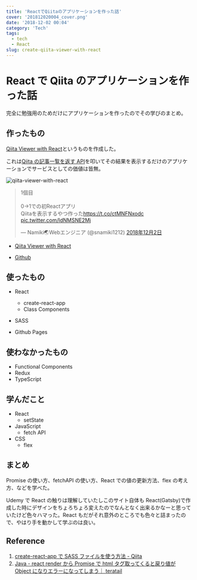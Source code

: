 ```yaml
---
title: 'ReactでQiitaのアプリケーションを作った話'
cover: '201812020004_cover.png'
date: '2018-12-02 00:04'
category: 'Tech'
tags:
  - tech
  - React
slug: create-qiita-viewer-with-react
---
```


# React で Qiita のアプリケーションを作った話

完全に勉強用のためだけにアプリケーションを作ったのでその学びのまとめ。

## 作ったもの

[Qiita Viewer with React](https://snamiki1212.github.io/qiita-viewer-with-react/)というものを作成した。

これは[Qiita の記事一覧を返す API](https://qiita.com/api/v2/docs#get-apiv2items)を叩いてその結果を表示するだけのアプリケーションでサービスとしての価値は皆無。

![qiita-viewer-with-react](./201812020004_1.gif)

<!-- TwitterLink -->
<blockquote class="twitter-tweet" data-conversation="none" data-cards="hidden" data-lang="ja"><p lang="ja" dir="ltr">1個目<br><br>0→1での初Reactアプリ<br>Qiitaを表示するやつ作った<a href="https://t.co/ctMNFNxodc">https://t.co/ctMNFNxodc</a> <a href="https://t.co/ldNMSNE2Mj">pic.twitter.com/ldNMSNE2Mj</a></p>&mdash; Namiki🌏Webエンジニア (@snamiki1212) <a href="https://twitter.com/snamiki1212/status/1069107634622541824?ref_src=twsrc%5Etfw">2018年12月2日</a></blockquote>
<script async src="https://platform.twitter.com/widgets.js" charset="utf-8"></script>
<!-- TwitterLink -->

- [Qiita Viewer with React](https://snamiki1212.github.io/qiita-viewer-with-react/)

- [Github](https://github.com/snamiki1212/qiita-viewer-with-react)

## 使ったもの

- React

  - create-react-app
  - Class Components

- SASS
- Github Pages

## 使わなかったもの

- Functional Components
- Redux
- TypeScript

## 学んだこと

- React
  - setState
- JavaScript
  - fetch API
- CSS
  - flex

## まとめ

Promise の使い方、fetchAPI の使い方、React での値の更新方法、flex の考え方、などを学べた。

Udemy で React の触りは理解していたしこのサイト自体も React(Gatsby)で作成した時にデザインをちょろちょろ変えたのでなんとなく出来るかなーと思っていたけど色々ハマった。React もだがそれ意外のところでも色々と詰まったので、やはり手を動かして学ぶのは良い。

## Reference

1. [create-react-app で SASS ファイルを使う方法 - Qiita](https://qiita.com/chieeeeno/items/1dda5c47d4f1e36408e8)
2. [Java - react render から Promise で html タグ取ってくると戻り値が Object になりエラーになってしまう｜ teratail](https://teratail.com/questions/65202)
